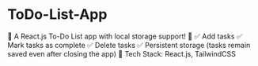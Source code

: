 # ToDo-List-App
📝 A React.js To-Do List app with local storage support! 🚀 ✅ Add tasks ✅ Mark tasks as complete ✅ Delete tasks ✅ Persistent storage (tasks remain saved even after closing the app)  🔧 Tech Stack: React.js, TailwindCSS
